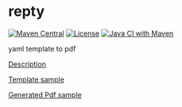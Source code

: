 repty
=================

[![Maven Central](https://img.shields.io/maven-central/v/com.uchicom/repty.svg)](http://search.maven.org/#search|ga|1|com.uchicom.repty)
[![License](https://img.shields.io/github/license/uchicom/repty.svg)](http://www.apache.org/licenses/LICENSE-2.0.txt)
[![Java CI with Maven](https://github.com/uchicom/repty/actions/workflows/package.yml/badge.svg)](https://github.com/uchicom/repty/actions/workflows/package.yml)

yaml template to pdf

[Description](https://github.com/uchicom/repty/wiki)

[Template sample](https://github.com/uchicom/repty/blob/master/src/test/resources/template.yaml)

[Generated Pdf sample](https://github.com/uchicom/repty/blob/master/result/0sample.pdf)
